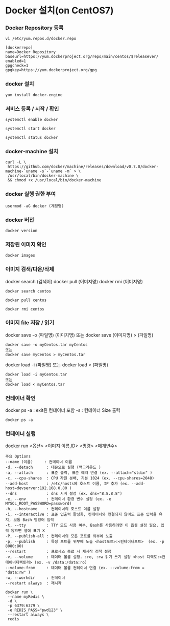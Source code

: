 # Docker 설치(on CentOS7)

### Docker Repository 등록
```
vi /etc/yum.repos.d/docker.repo
```
```
[dockerrepo]
name=Docker Repository
baseurl=https://yum.dockerproject.org/repo/main/centos/$releasever/
enabled=1
gpgcheck=1
gpgkey=https://yum.dockerproject.org/gpg
```
### docker 설치
```
yum install docker-engine
```
### 서비스 등록 / 시작 / 확인
```
systemctl enable docker

systemctl start docker

systemctl status docker
```

### docker-machine 설치
```
curl -L \
 https://github.com/docker/machine/releases/download/v0.7.0/docker-machine-`uname -s`-`uname -m` > \
 /usr/local/bin/docker-machine \
 && chmod +x /usr/local/bin/docker-machine
```

### docker 실행 권한 부여
```
usermod -aG docker (계정명)
```

### docker 버전
```
docker version
```

### 저장된 이미지 확인
```
docker images
```

### 이미지 검색/다운/삭제
docker search (검색어)
docker pull (이미지명)
docker rmi (이미지명)

```
docker search centos

docker pull centos

docker rmi centos
```

### 이미지 file 저장 / 읽기
docker save -o (파일명) (이미지명)
또는
docker save (이미지명) > (파일명)
```
docker save -o myCentos.tar myCentos
또는
docker save myCentos > myCentos.tar
```
docker load -i (파일명)
또는
docker load < (파일명)
```
docker load -i myCentos.tar
또는
docker load < myCentos.tar
```

### 컨테이너 확인
docker ps
 -a : exit된 컨테이너 포함
 -s : 컨테이너 Size 출력
```
docker ps -a
```

### 컨테이너 실행
docker run <옵션> <이미지 이름,ID> <명령> <매개변수>
```
주요 Options
--name (이름)     : 컨테이너 이름
-d, --detach      : 데몬으로 실행 (백그라운드 )
-a, --attach      : 표준 출력, 표준 에러 연결 (ex. --attach="stdin" )
-c, --cpu-shares  : CPU 자원 분배, 기본 1024 (ex. --cpu-shares=2048)
--add-host        : /etc/hosts에 호스트 이름, IP 추가 (ex. --add-host=devserver:192.168.0.80 )
--dns             : dns 서버 설정 (ex. dns="8.8.8.8")
-e, --env         : 컨테이너 환경 변수 설정 (ex. -e MYSQL_ROOT_PASSWORD=password)
-h, --hostname    : 컨테이너의 호스트 이름 설정
-i, --interactive : 표준 입출력 활성화, 컨테이너와 연결되지 않아도 표준 입력을 유지, 보통 Bash 명령어 입력
-t, --tty         : TTY 모드 사용 여부, Bash를 사용하려면 이 옵셜 설정 필요. 입력 않으면 셸에 표기 X
-P, --publish-all : 컨테이너의 모든 포트를 외부에 노출
-p, --publish     : 특정 포트를 위부에 노출 <host포트>:<컨테이너포트>  (ex. -p 8080:80)
--restart         : 프로세스 종료 시 재시작 정책 설정
-v, --volume      : 데이터 볼륨 설정. :ro, :rw 읽기 쓰기 설정 <host 디렉토:<컨테이너디렉토리> (ex. -v /data:/data:ro)
--volume-from     : 데이터 볼륨 컨테이너 연결 (ex. --volume-from = "data:rw" )
-w, --workdir     : 컨테이너
--restart always  : 재시작
```
```
docker run \
 --name myRedis \
 -d \
 -p 6379:6379 \
 -e REDIS_PASS="pwd123" \
 --restart always \
 redis
```
 
